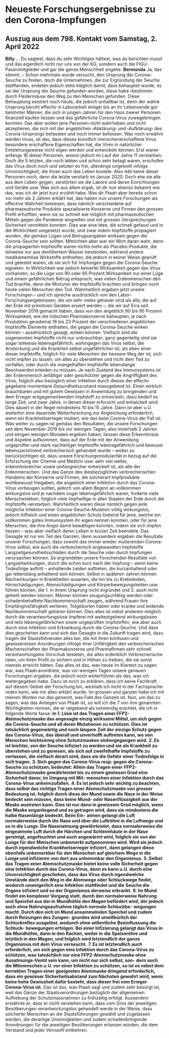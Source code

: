 # Neueste Forschungsergebnisse zu den Corona-Impfungen
## Auszug aus dem 798. Kontakt vom Samstag, 2. April 2022
**Billy** … Du sagtest, dass du sehr Wichtiges hättest, was du berichten musst und das eigentlich nicht nur uns
von der KG, sondern auch die FIGU-Passivmitglieder und gar die ganze Menschheit angehe.
**Bermunda** Ja, das stimmt. – Schon mehrmals wurde versucht, den Ursprung der Corona-Seuche zu finden,
doch die Unternehmen, die zur Ergründung der Seuche stattfanden, endeten jedoch stets kläglich damit, dass behauptet wurde, es sei der Ursprung der Seuche gefunden worden, diese habe ‹bestimmt› durch Fledermäuse den Weg zu den Menschen gefunden. Diese Behauptung existiert noch heute, die jedoch unhaltbar ist, denn der wahre Ursprung beruht effectiv in Laborarbeit einiger bis an ihr Lebensende gut belohnter Männer, die sich in jungen Jahren für den Hass zweier Personen finanziell kaufen liessen und das gefährliche Corona-Virus zuwegebringen konnten. Das aber wollen jene Personen nicht wahrhaben und nicht akzeptieren, die sich mit der angeblichen ‹Abklärung› und ‹Aufklärung› des Corona-Ursprungs befassten und noch immer befassen. Was noch erwähnt werden muss, ist das, dass dieses künstlich menschenerschaffene Virus besondere erschaffene Eigenschaften hat, die Viren in natürlicher Entstehungsweise nicht eigen werden und entwickeln können.
Erst waren anfangs 16 dieser Personen, wovon jedoch im Lauf der Jahre 11 verstarben. Doch die 5 letzten, die noch lebten und schon sehr betagt waren, erschufen das Virus doch noch und setzten es frei, allerdings ungewollt infolge Unvorsichtigkeit, die ihnen auch das Leben kostete. Also lebt keine dieser Personen noch, denn die letzte verstarb im Januar 2020. Doch ehe sie alle aus dem Leben gingen, zerstörten sie die Labore und deren Einrichtungen und Geräte usw. Was sich aus allem ergab, ist dir nun ebenso bekannt wie das, was ich dir jetzt kurz erzählt habe. Was dir Ptaah aber bereits schon vor mehr als 2 Jahren erklärt hat, das haben nun unsere Forschungen als effective Wahrheit bewiesen, dass nämlich verschiedene auf pharmazeutische Produkte spezialisierte Konzerne und Firmen den grossen Profit erhofften, wenn sie so schnell wie möglich mit pharmazeutischen Mitteln gegen die Pandemie eingreifen und mit grossen Versprechungen Sicherheit vermitteln konnten. Dies war eine Idee, die schnell gefasst und in die Wirklichkeit umgesetzt wurde, und zwar indem Impfstoffe propagiert wurden, die gemäss Lügen und Betrugsangaben wirksam gegen die Corona-Seuche sein sollten. Mitnichten aber war ein Wort daran wahr, denn die propagierten Impfstoffe waren nichts mehr als Placebo-Produkte, die teilweise nur aus destilliertem Wasser bestanden, während andere medikamentöse Wirkstoffe enthielten, die jedoch in keiner Weise geprüft und getestet waren, ob sie sich für Impfungen gegen die Corona-Seuche eigneten. In Wirklichkeit war jedoch keinerlei Wirksamkeit gegen das Virus vorhanden, so die Lüge von 90 oder 95 Prozent Wirksamkeit nur einer Lüge und einem gefährlichen Betrug entsprach, was vielen Erdenmenschen den Tod brachte, denn die Mixturen der Impfstoffe brachten und bringen noch heute vielen Menschen den Tod. Wahrheitlich ergaben jetzt unsere Forschungen – und ich spreche ausdrücklich von den Labor-Forschungsergebnissen, die um sehr vieles genauer sind als alle, die auf der Erde mit primitiven Geräten eruiert werden –, die wir auf Erra seit November 2019 gemacht haben, dass von den angeblich 90 bis 95 Prozent Wirksamkeit, wie die irdischen Pharmakonzerne behaupten, je nach Produktion gerademal 16 bis 23 Prozent der verschiedenen angeblichen Impfstoffe Elemente enthalten, die gegen die Corona-Seuche wirken können – ausdrücklich gesagt, wirken können. Vielfach sind die sogenannten Impfstoffe nicht nur unbrauchbar; ganz gegenteilig sind sie sogar teilweise lebensgefährlich, wohingegen das Virus selbst, die Ansteckung und die Krankheit selbst ungefährlicher ist, als eben einer dieser Impfstoffe, folglich für viele Menschen der bessere Weg der ist, sich nicht impfen zu lassen, um alles zu überstehen und nicht dem Tod zu verfallen, oder durch die mangelhaften Impfstoffe lebenslange Beschwerden erleiden zu müssen. Je nach Zustand des Immunsystems ist der Erdenmensch anfälliger oder geschützter gegen die Angriffigkeit des Virus, folglich also bezüglich einer Infektion durch dieses der effectiv gegebene momentane Gesundheitszustand massgebend ist. Einen wirklich brauchbaren und mit gutem Gewissen in Anwendung zu bringenden und dem Erreger entgegenwirkenden Impfstoff zu entwickeln, dazu bedarf es lange Zeit, und zwar Jahre, in denen dieser erforscht und entwickelt wird. Dies dauert in der Regel mindestens 10 bis 15 Jahre. Dann ist aber u.U. weiterhin eine dauernde Weiterforschung zur Angleichung erforderlich, wenn ein Krankheitserreger mutiert, wie das beim Corona-Virus der Fall ist.
Was weiter zu sagen ist gemäss den Resultaten, die unsere Forschungen seit dem November 2019 bis vor wenigen Tagen, also innerhalb 2 Jahren und einigen wenigen Monaten ergeben haben, liessen diese Erkenntnisse und Aspekte aufkommen, dass auf der Erde mit der Anwendung ungeprüfter und stark nachteiliger Impfstoffe lebensgefährlich und bewusst lebenszerstörend verbrecherisch gehandelt wurde – wobei zu berücksichtigen ist, dass unsere Forschungsmodularität in bezug auf die Erforschung der Chemie und Medizin usw. sehr viel weiter, erkenntnisreicher sowie umfangreicher entwickelt ist, als alle der Erdenmenschen. Und das Ganze des diesbezüglichen verbrecherischen Handelns der Konzerne und Firmen, die solcherart Impfprodukte wohlbewusst freigaben, die angeblich einer Infektion durch das Corona-Virus vorbeugen sollten, jedoch von allem Beginn an vollkommen wirkungslos und je nachdem sogar lebensgefährlich waren, forderte viele Menschenleben, folglich viele Impfwillige in allen Staaten der Erde durch die Impfstoffe verstarben. Wahrheitlich waren diese nämlich gegen jede mögliche Infektion einer Corona-Seuche-Mutation völlig wirkungslos, jedoch hilfreich und einen angeblichen Schutz bietend für jene, welche ein vollkommen gutes Immunsystem ihr eigen nennen konnten, oder für jene Menschen, die ihre Angst damit bewältigen konnten, indem sie sich impfen liessen – was aber vielfach deren Leben in kurzer Zeit beendete.
Das Gesagte ist nur ein Teil des Ganzen, denn ausserdem ergaben die Resultate unserer Forschungen, dass sowohl das immer wieder mutierenden Corona-Virus selbst, wie auch die verbrecherisch angewandten Impfstoffe Langzeitgesundheitsschäden durch die Seuche oder durch Impfungen verursachen können. So ergründeten unsere Forschenden Resultate von Langzeitwirkungen, durch die schon kurz nach der Impfung – wenn keine Todesfolge auftritt – anhaltende Leiden auftreten, die kurzanhaltend oder gar lebenslang anhaltend sein können. Selbst in späteren Jahren können Nachwirkungen in Krankheiten ausarten, die hin bis zu Krebsleiden, Hirnschädigungen, Atemschädigungen und Körperbewegungsleiden usw. führen können, die 1. in ihrem Ursprung nicht ergründet und 2. auch nicht geheilt werden können. Männer können zeugungsunfähig werden oder schadenbehaftete Nachkommenschaft zeugen, während Frauen ihre Empfängnisfähigkeit verlieren, Totgeburten haben oder kranke und leidende Nachkommenschaft gebären können. Dies alles ist nebst anderem möglich durch die verantwortungslose Impferei mit weitestgehend wirkungslosen und teils lebensgefährlichen sowie ungeprüften Impfstoffen, wie aber auch durch eine Infektion und Erkrankung durch die Corona-Seuche. Und dass dies geschehen kann und sich das Gesagte in die Zukunft tragen wird, dazu tragen die Staatsführenden alles bei, die mit ihren konfusen und gewissenlosen Anordnungen infolge ihrer Unfähigkeit den verbrecherischen Machenschaften der Pharmakonzerne und Pharmafirmen sehr schnell verantwortungslos Vorschub leisteten, die alles erdenklich Verbrecherische taten, um ihren Profit zu sichern und in Höhen zu treiben, die sie sonst niemals erreicht hätten.
Das alles ist das, was heute im Klartext zu sagen war, was Ptaah anordnete, was vor wenigen Tagen unsere genauen Forschungen ergaben, die jedoch noch weiterführen als das, was ich weitergegeben habe. Dazu ist noch zu erklären, dass ich keine Fachkraft auf diesem Gebiet der Forschung bin, weshalb ich nicht in der Fachsprache reden kann, wie mir alles erklärt wurde. Im grossen und ganzen habe ich mit meinen Worten nur das genannt, was Fakt des Ganzen ist.
Nun, um das zu sagen, was das Anliegen von Ptaah ist, so will ich die 7 von ihm genannten Wichtigkeiten nennen, die er ratgebend als notwendig erachtet, die ich in folgende Worte fasse:
**In 1. Linie ist das Tragen einer FFP2-Atemschutzmaske das angesagte einzig wirksame Mittel, um sich gegen**
**die Corona-Seuche und all deren Mutationen zu schützen. Dies ist tatsächlich gegenwärtig und noch längere**
**Zeit der einzige Schutz gegen das Corona-Virus, das überall und unverhofft auftreten kann, wo von Menschen**
**leichtsinnig ohne Schutzmasken einhergegangen wird.**
**2. Es ist leichter, von der Seuche infiziert zu werden und sie als Krankheit zu überstehen und zu genesen, als**
**sich auf zweifelhafte Impfstoffe zu verlassen, die vielfach derart sind, dass sie die Gefahr einer Todesfolge in**
**sich tragen.**
**3. Sich gegen das Corona-Virus resp. gegen die Corona-Seuche zu schützen, bedeutet: Allein das Tragen einer**
**FFP2-Atemschutzmaske gewährleistet bis zu einem gewissen Grad eine Sicherheit davor, im Umgang mit Mit-**
**menschen einer Infektion durch das Corona-Virus anheimzufallen.**
**4. Es ist jedoch sehr wichtig zu beachten, dass selbst das richtige Tragen einer Atemschutzmaske von grosser**
**Bedeutung ist, folglich durch diese der Mund sowie die Nase in der Weise bedeckt sein müssen, dass keine**
**Mund- oder Nasenflüssigkeit aus der Maske austreten kann. Dies ist nur dann in gewissem Grad möglich, wenn**
**die Maske enganliegend und so getragen wird, dass sie mindestens die halbe Nasenlänge bedeckt. Beim Ein-**
**atmen gelangt die Luft normalerweise durch die Nase und über die Luftröhre in die Luftwege und so in die**
**Lunge. Die Nasenatmung gewährleistet, dass normalerweise die eingeatmete Luft durch die Härchen und**
**Schleimhäute in der Nase gereinigt, angefeuchtet und auch angewärmt wird, folglich sie von der Lunge für den**
**Menschen unbemerkt aufgenommen wird. Wird sie jedoch durch irgendwelche Krankheitserreger infiziert,**
**dann gelangen diese ebenfalls unbemerkbar für den Menschen auf gleichem Wege in die Lunge und infizieren**
**von dort aus unhemmbar den Organismus.**
**5. Selbst das Tragen einer Atemschutzmaske bietet keine volle Sicherheit gegen eine Infektion durch das**
**Corona-Virus, denn es kann u.U. durch eine Unvorsichtigkeit geschehen, dass das Virus durch irgendwelche**
**Umstände doch den Weg in die Atemwege oder Schluckwege findet, wodurch unweigerlich eine Infektion**
**stattfindet und die Seuche die Organe infiziert und so der Organismus derweise erkrankt.**
**6. Im Mund findet ein komplexer Vorgang statt, durch den normalerweise Nahrung und Speichel aus der in**
**Mundhöhle den Magen befördert wird, der jedoch auch ohne Nahrungsaufnahme täglich normale Schluckbe-**
**wegungen macht. Durch den sich im Mund ansammelnden Speichel und zudem durch Reizungen des Zungen-**
**grundes wird unwillkürlich der Schluckreflex ausgelöst, wodurch ohne willentliche Beeinflussung die Schluck-**
**bewegungen erfolgen. Bei einer Infizierung gelangt das Virus in die Mundhöhle, dann in den Rachen, weiter in**
**die Speiseröhre und letztlich in den Magen, und folglich wird letztendlich der ganze Organismus mit dem Virus**
**verseucht.**
**7. Es ist letztendlich auch erforderlich, um sich gegen eine Infektion durch das Corona-Virus zu schützen, was**
**tatsächlich nur eine FFP2-Atemschutzmaske ohne Ausatmungs-Ventil sein kann, um nicht nur sich selbst, son-**
**dern auch die Mitmenschen u.U. vor einer Infektion zu schützen, so ist es nebst dem korrekten Tragen einer**
**geeigneten Atemmaske dringend erforderlich, dass ein gewisser Sicherheitsabstand zum Nächsten gewahrt**
**wird, wenn keine hohe Gewissheit dafür besteht, dass dieser frei vom Erreger Corona-Virus ist.**
Das ist das, was Ptaah sagt und zudem sehr besorgt ist, weil das Ganze der Staatsverordnungen bezüglich der allgemeinen Aufhebung der Schutzmassnahmen zu frühzeitig erfolgt. Ausserdem erwähnte er, dass er nicht verstehen kann, dass vom Gros der jeweiligen Bevölkerungen verantwortungslos gehandelt werde in der Weise, dass solcherlei Menschen an die Staatsführungen gewählt und zugelassen werden, die derartige Unsinnigkeiten und zudem schadenbringende Anordnungen für die jeweiligen Bevölkerungen erlassen würden, die dem Verstand und jeder Vernunft entbehren.